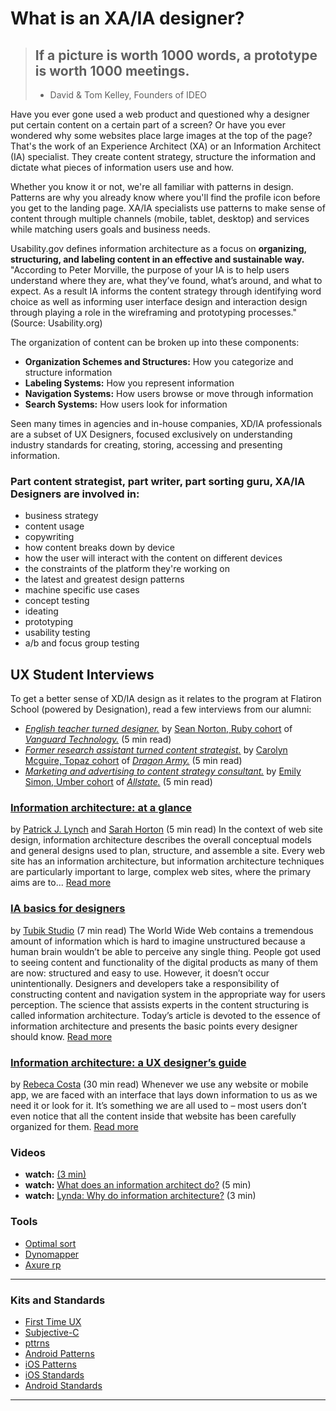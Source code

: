 # What is an XA/IA designer? #

> ## If a picture is worth 1000 words, a prototype is worth 1000 meetings.  
> - David & Tom Kelley, Founders of IDEO

Have you ever gone used a web product and questioned why a designer put certain content on a certain part of a screen? Or have you ever wondered why some websites place large images at the top of the page? That's the work of an Experience Architect (XA) or an Information Architect (IA) specialist. They create content strategy, structure the information and dictate what pieces of information users use and how.

Whether you know it or not, we're all familiar with patterns in design. Patterns are why you already know where you'll find the profile icon before you get to the landing page. XA/IA specialists use patterns to make sense of content through multiple channels (mobile, tablet, desktop) and services while matching users goals and business needs.

Usability.gov defines information architecture as a focus on **organizing, structuring, and labeling content in an effective and sustainable way.** "According to Peter Morville, the purpose of your IA is to help users understand where they are, what they’ve found, what’s around, and what to expect. As a result IA informs the content strategy through identifying word choice as well as informing user interface design and interaction design through playing a role in the wireframing and prototyping processes." (Source: Usability.org)

The organization of content can be broken up into these components:

*   **Organization Schemes and Structures:** How you categorize and structure information
*   **Labeling Systems:** How you represent information
*   **Navigation Systems:** How users browse or move through information
*   **Search Systems:** How users look for information

Seen many times in agencies and in-house companies, XD/IA professionals are a subset of UX Designers, focused exclusively on understanding industry standards for creating, storing, accessing and presenting information.

### **Part content strategist, part writer, part sorting guru, XA/IA Designers are involved in:**

*   business strategy
*   content usage
*   copywriting
*   how content breaks down by device
*   how the user will interact with the content on different devices
*   the constraints of the platform they're working on
*   the latest and greatest design patterns
*   machine specific use cases
*   concept testing
*   ideating
*   prototyping
*   usability testing
*   a/b and focus group testing



## UX Student Interviews ## 

To get a better sense of XD/IA design as it relates to the program at Flatiron School (powered by Designation), read a few interviews from our alumni:

*   [_English teacher turned designer._](https://designation.io/blog/interview-sean-norton-uxui-strategist-vanguard-technology) by [Sean Norton, Ruby cohort](https://seannorton.me) of _[Vanguard Technology.](https://www.vtcus.com/)_ (5 min read)
*   [_Former research assistant turned content strategist._](https://designation.io/blog/carolynmcguire) by [Carolyn Mcguire, Topaz cohort](http://www.carolynmcguire.com/) of _[Dragon Army.](https://www.dragonarmy.com/)_ (5 min read)
*   [_Marketing and advertising to content strategy consultant._](https://designation.io/blog/interview-with-emily-simon) by [Emily Simon, Umber cohort](https://emilysimon.me/) of _[Allstate.](https://www.allstate.com/)_ (5 min read)

### [Information architecture: at a glance](https://webstyleguide.com/wsg3/3-information-architecture/index.html)
by [Patrick J. Lynch](https://coastfieldguides.com/) and [Sarah Horton](https://sarahhortondesign.com/) (5 min read) In the context of web site design, information architecture describes the overall conceptual models and general designs used to plan, structure, and assemble a site. Every web site has an information architecture, but information architecture techniques are particularly important to large, complex web sites, where the primary aims are to... [Read more](https://webstyleguide.com/wsg3/3-information-architecture/index.html)

### [IA basics for designers](https://uxplanet.org/information-architecture-basics-for-designers-b5d43df62e20)
by [Tubik Studio](https://tubikstudio.com/) (7 min read) The World Wide Web contains a tremendous amount of information which is hard to imagine unstructured because a human brain wouldn’t be able to perceive any single thing. People got used to seeing content and functionality of the digital products as many of them are now: structured and easy to use. However, it doesn’t occur unintentionally. Designers and developers take a responsibility of constructing content and navigation system in the appropriate way for users perception. The science that assists experts in the content structuring is called information architecture. Today’s article is devoted to the essence of information architecture and presents the basic points every designer should know. [Read more](https://uxplanet.org/information-architecture-basics-for-designers-b5d43df62e20)

### [Information architecture: a UX designer’s guide](https://www.justinmind.com/blog/information-architecture-ux-guide/)
by [Rebeca Costa](https://www.justinmind.com/blog/author/rebeka-costa/) (30 min read) Whenever we use any website or mobile app, we are faced with an interface that lays down information to us as we need it or look for it. It’s something we are all used to – most users don’t even notice that all the content inside that website has been carefully organized for them. [Read more](https://www.justinmind.com/blog/information-architecture-ux-guide/)


### Videos


*   **watch:** [(3 min)](https://www.youtube.com/watch?time_continue=1&v=qbToDF1M7j0)
*   **watch:** [What does an information architect do?](https://www.youtube.com/watch?v=_lwzWdO8AI8) (5 min)
*   **watch:** [Lynda: Why do information architecture?](https://www.lynda.com/Web-User-Experience-tutorials/Why-do-information-architecture-research/122427/143771-4.html%0D%0A) (3 min)




### Tools


*   [Optimal sort](https://www.optimalworkshop.com/optimalsort)
*   [Dynomapper](https://dynomapper.com/)
*   [Axure rp](https://www.axure.com/)

* * *

### Kits and Standards

*   [First Time UX](http://firsttimeux.tumblr.com/)
*   [Subjective-C](http://subjc.com/)
*   [pttrns](https://pttrns.com/)
*   [Android Patterns](http://androidniceties.tumblr.com/)
*   [iOS Patterns](http://www.iospirations.com/)
*   [iOS Standards](https://developer.apple.com/ios/human-interface-guidelines/visual-design/typography/)
*   [Android Standards](https://developer.android.com/design/index.html)

* * *
